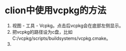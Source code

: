 # clion中使用vcpkg的方法

1. 视图 - 工具 - Vcpkg。点击后vcpkg会在底部左侧显示。
2. 把vcpkg的路径设为c盘，比如C:/vcpkg/scripts/buildsystems/vcpkg.cmake。
3. 
